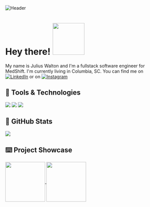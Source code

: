 
<img src="https://github.com/juliuswalton/juliuswalton/blob/main/banner.svg" alt="Header">

# Hey there! <img src="https://github.com/juliuswalton/juliuswalton/blob/main/wave%20dog.gif?raw=true" width="100px">
My name is Julius Walton and I'm a fullstack software engineer for MedShift. I'm currently living in Columbia, SC. You can find me on [![LinkedIn][3.2]][3] or on [![Instagram][1.2]][1]

## 👾 Tools & Technologies
![](https://img.shields.io/badge/JavaScript-323330?style=for-the-badge&logo=javascript&logoColor=F7DF1E)
![](https://img.shields.io/badge/React-20232A?style=for-the-badge&logo=react&logoColor=61DAFB)
![](https://img.shields.io/badge/Redux-593D88?style=for-the-badge&logo=redux&logoColor=white)

## 🧮 GitHub Stats
<a href="https://github.com/juliuswalton">
  <img align="center" src="https://github-readme-stats.vercel.app/api/top-langs/?username=juliuswalton&hide=html,tex&title_color=ffffff&text_color=c9cacc&icon_color=2bbc8a&bg_color=1d1f21&langs_count=3" />
</a>

## ⌨️ Project Showcase
<a href="https://github.com/juliuswalton/USACE-Jetties">
  <img align="center" height="125px" src="https://github-readme-stats.vercel.app/api/pin/?username=juliuswalton&repo=USACE-Jetties&title_color=ffffff&text_color=c9cacc&icon_color=2bbc8a&bg_color=1d1f21" />
</a>
<a href="https://github.com/juliuswalton/juliuswalton.github.io">
  <img align="center" height="125px" src="https://github-readme-stats.vercel.app/api/pin/?username=juliuswalton&repo=juliuswalton.github.io&title_color=ffffff&text_color=c9cacc&icon_color=2bbc8a&bg_color=1d1f21" />
</a>


<!-- icons -->
[1.2]: https://img.shields.io/badge/Instagram-E4405F?style=for-the-badge&logo=instagram&logoColor=white
[3.2]: https://img.shields.io/badge/LinkedIn-0077B5?style=for-the-badge&logo=linkedin&logoColor=white

<!-- links to social media accounts -->
[1]: https://www.instagram.com/shios_os/
[3]: https://www.linkedin.com/in/juliuswalton-10a2a714a/

<!-- Resources -->
<!-- GitHub Stats: https://github.com/anuraghazra/github-readme-stats -->
<!-- Icons: https://github.com/alexandresanlim/Badges4-README.md-Profile -->
<!-- Emojis: https://emojipedia.org/emoji/ -->
